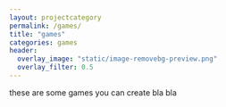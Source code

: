 ```yaml
---
layout: projectcategory
permalink: /games/
title: "games"
categories: games
header:
  overlay_image: "static/image-removebg-preview.png"
  overlay_filter: 0.5
---
```


these are some games you can create
bla bla
